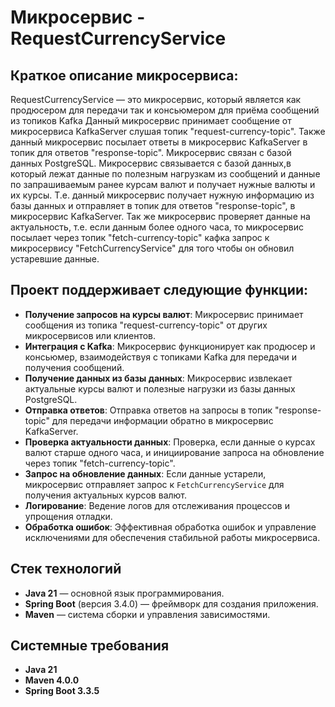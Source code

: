 # Микросервис - RequestCurrencyService

## Краткое описание микросервиса:
RequestCurrencyService — это микросервис, который является как продюсером для передачи
так и консьюмером для приёма сообщений из топиков Kafka
Данный микросервис принимает сообщение от микросервиса KafkaServer слушая топик "request-currency-topic".
Также данный микросервис посылает ответы в микросервис KafkaServer в топик для ответов "response-topic".
Микросервис связан с базой данных PostgreSQL.
Микросервис связывается с базой данных,в который лежат данные по полезным нагрузкам из сообщений и данные по запрашиваемым ранее
курсам валют и получает нужные валюты и их курсы.
Т.е. данный микросервис получает нужную информацию из базы данных и  отправляет в топик для ответов "response-topic",
в микросервис KafkaServer.
Так же микросервис проверяет данные на актуальность, т.е. если данным более одного часа, то
микросервис посылает через топик "fetch-currency-topic" кафка запрос к микросервису "FetchCurrencyService"
для того чтобы он обновил устаревшие данные.



## Проект поддерживает следующие функции:
- **Получение запросов на курсы валют**: Микросервис принимает сообщения из топика "request-currency-topic" от других микросервисов или клиентов.
- **Интеграция с Kafka**: Микросервис функционирует как продюсер и консьюмер, взаимодействуя с топиками Kafka для передачи и получения сообщений.
- **Получение данных из базы данных**: Микросервис извлекает актуальные курсы валют и полезные нагрузки из базы данных PostgreSQL.
- **Отправка ответов**: Отправка ответов на запросы в топик "response-topic" для передачи информации обратно в микросервис KafkaServer.
- **Проверка актуальности данных**: Проверка, если данные о курсах валют старше одного часа, и инициирование запроса на обновление через топик "fetch-currency-topic".
- **Запрос на обновление данных**: Если данные устарели, микросервис отправляет запрос к `FetchCurrencyService` для получения актуальных курсов валют.
- **Логирование**: Ведение логов для отслеживания процессов и упрощения отладки.
- **Обработка ошибок**: Эффективная обработка ошибок и управление исключениями для обеспечения стабильной работы микросервиса.

## Стек технологий
- **Java 21** — основной язык программирования.
- **Spring Boot** (версия 3.4.0) — фреймворк для создания приложения.
- **Maven** — система сборки и управления зависимостями.


## Системные требования
- **Java 21**
- **Maven 4.0.0**
- **Spring Boot 3.3.5**





